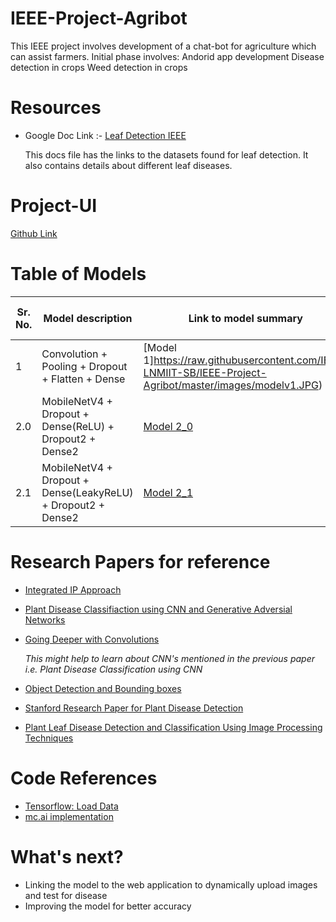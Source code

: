 # IEEE-Project-Agribot
This IEEE project involves development of a chat-bot for agriculture which can assist farmers.
Initial phase involves:
Andorid app development
Disease detection in crops
Weed detection in crops

# Resources 

* Google Doc Link :- [Leaf Detection IEEE](https://docs.google.com/document/d/1nCRV0rKZPA8pAbzRU6rEWbEFcS2zgqy8VJRXBMh19io/edit)

  This docs file has the links to the datasets found for leaf detection. It also contains details about different leaf diseases.

# Project-UI 
  [Github Link](https://github.com/Dharmesh-Poddar/IEEE-Project-Agri-Care)
  
# Table of Models

  | Sr. No.  | Model description | Link to model summary | % Trained data | Epochs |  Accuracy (Train) | Accuracy (Validation) | 
  | ---------| ----------------- | --------------------- | -------------- | -------| ----------------- | -------------------- |
  | 1 | Convolution + Pooling + Dropout + Flatten + Dense | [Model 1]https://raw.githubusercontent.com/IEEE-LNMIIT-SB/IEEE-Project-Agribot/master/images/modelv1.JPG) | 10% | 1 | 8.44 % | 8.4375 % |
  |2.0|MobileNetV4 + Dropout + Dense(ReLU) + Dropout2 + Dense2 | [Model 2_0](https://raw.githubusercontent.com/IEEE-LNMIIT-SB/IEEE-Project-Agribot/master/images/modelv2_0.JPG)| 100% | 5 | 85.69 % | 92.13 % |
  |2.1|MobileNetV4 + Dropout + Dense(LeakyReLU) + Dropout2 + Dense2 | [Model 2_1](https://raw.githubusercontent.com/IEEE-LNMIIT-SB/IEEE-Project-Agribot/master/images/modelv2_1.JPG)| 100% | 5 | 87.20 % | 92.40 % |
  
# Research Papers for reference

* [Integrated IP Approach](https://www.researchgate.net/profile/Diptesh_Majumdar/publication/282783352_REVIEW_DETECTION_DIAGNOSIS_OF_PLANT_LEAF_DISEASE_USING_INTEGRATED_IMAGE_PROCESSING_APPROACH/links/561c76f408ae6d17308b191f.pdf)

* [Plant Disease Classifiaction using CNN and Generative Adversial Networks](https://www.frontiersin.org/articles/10.3389/fpls.2016.01419/full)


* [Going Deeper with Convolutions](https://www.cv-foundation.org/openaccess/content_cvpr_2015/papers/Szegedy_Going_Deeper_With_2015_CVPR_paper.pdf)

  *This might help to learn about CNN's mentioned in the previous paper i.e. Plant Disease Classification using CNN*
  
* [Object Detection and Bounding boxes](https://www.d2l.ai/chapter_computer-vision/bounding-box.html)

* [Stanford Research Paper for Plant Disease Detection](http://cs231n.stanford.edu/reports/2017/pdfs/325.pdf)

* [Plant Leaf Disease Detection and Classification Using Image Processing Techniques](https://pdfs.semanticscholar.org/9426/ae4ea4329521265c738e78221d1aff532537.pdf)

# Code References 

* [Tensorflow: Load Data](https://www.tensorflow.org/tutorials/load_data/images)
* [mc.ai implementation](https://mc.ai/plant-disease-classification-with-tensorflow-2-0/)

# What's next?

* Linking the model to the web application to dynamically upload images and test for disease
* Improving the model for better accuracy
